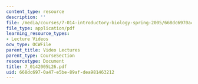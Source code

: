 ```yaml
---
content_type: resource
description: ''
file: /media/courses/7-014-introductory-biology-spring-2005/668dc6970a47e5be89afdea981463212_7_0142005L26.pdf
file_type: application/pdf
learning_resource_types:
- Lecture Videos
ocw_type: OCWFile
parent_title: Video Lectures
parent_type: CourseSection
resourcetype: Document
title: 7_0142005L26.pdf
uid: 668dc697-0a47-e5be-89af-dea981463212
---
```

